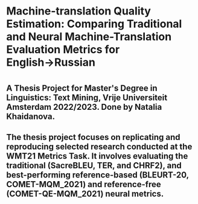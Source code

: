 <h1>Machine-translation Quality Estimation: Comparing Traditional and Neural Machine-Translation Evaluation Metrics for English→Russian<h1>

<h2>A Thesis Project for Master's Degree in Linguistics: Text Mining, Vrije Universiteit Amsterdam 2022/2023. Done by Natalia Khaidanova.<h2>
  
The thesis project focuses on replicating and reproducing selected research conducted at the WMT21 Metrics Task. It involves evaluating the traditional (SacreBLEU, TER, and CHRF2), and best-performing reference-based (BLEURT-20, COMET-MQM_2021) and reference-free (COMET-QE-MQM_2021) neural metrics. 


